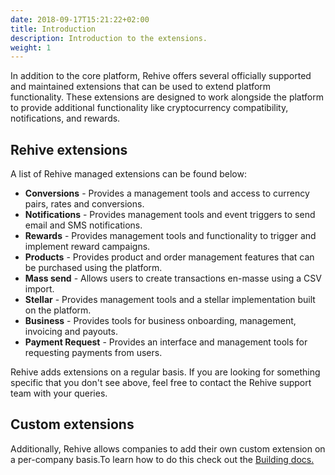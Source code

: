 ```yaml
---
date: 2018-09-17T15:21:22+02:00
title: Introduction
description: Introduction to the extensions.
weight: 1
---
```


In addition to the core platform, Rehive offers several officially supported and maintained extensions that can be used to extend platform functionality. These extensions are designed to work alongside the platform to provide additional functionality like cryptocurrency compatibility, notifications, and rewards.

## Rehive extensions

A list of Rehive managed extensions can be found below:

- **Conversions** - Provides a management tools and access to currency pairs, rates and conversions.
- **Notifications** - Provides management tools and event triggers to send email and SMS notifications.
- **Rewards** - Provides management tools and functionality to trigger and implement reward campaigns.
- **Products** - Provides product and order management features that can be purchased using the platform.
- **Mass send** - Allows users to create transactions en-masse using a CSV import.
- **Stellar** - Provides management tools and a stellar implementation built on the platform.
- **Business** - Provides tools for business onboarding, management, invoicing and payouts.
- **Payment Request** - Provides an interface and management tools for requesting payments from users.

<aside class="notice">
	Rehive adds extensions on a regular basis. If you are looking for something specific that you don't see above, feel free to contact the Rehive support team with your queries.
</aside>

## Custom extensions

Additionally, Rehive allows companies to add their own custom extension on a per-company basis.To learn how to do this check out the [Building docs.](/building/get-started/introduction/)
